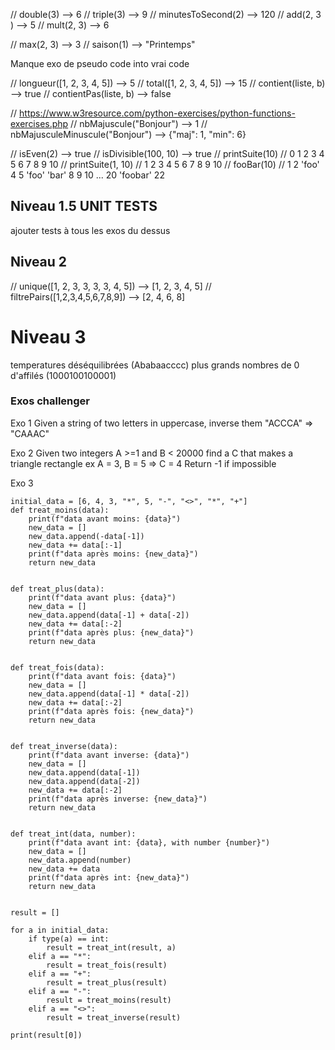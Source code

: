 // double(3) --> 6
// triple(3) --> 9
// minutesToSecond(2) --> 120
// add(2, 3 ) --> 5
// mult(2, 3) --> 6

// max(2, 3) --> 3
// saison(1) --> "Printemps"

Manque exo de pseudo code into vrai code

// longueur([1, 2, 3, 4, 5]) --> 5
// total([1, 2, 3, 4, 5]) --> 15
// contient(liste, b) --> true
// contientPas(liste, b) --> false

// https://www.w3resource.com/python-exercises/python-functions-exercises.php
// nbMajuscule("Bonjour") --> 1
// nbMajusculeMinuscule("Bonjour") --> {"maj": 1, "min": 6}

// isEven(2) --> true
// isDivisible(100, 10) --> true
// printSuite(10) // 0 1 2 3 4 5 6 7 8 9 10
// printSuite(1, 10) // 1 2 3 4 5 6 7 8 9 10
// fooBar(10) // 1 2 'foo' 4 5 'foo' 'bar' 8 9 10 ... 20 'foobar' 22

## Niveau 1.5 UNIT TESTS

ajouter tests à tous les exos du dessus

## Niveau 2

// unique([1, 2, 3, 3, 3, 3, 4, 5]) --> [1, 2, 3, 4, 5]
// filtrePairs([1,2,3,4,5,6,7,8,9]) --> [2, 4, 6, 8]

# Niveau 3

temperatures déséquilibrées (Ababaacccc)
plus grands nombres de 0 d'affilés (1000100100001)

### Exos challenger

Exo 1
Given a string of two letters in uppercase, inverse them
"ACCCA" => "CAAAC"

Exo 2
Given two integers A >=1 and B < 20000 find a C that makes a triangle rectangle
ex A = 3, B = 5 => C = 4
Return -1 if impossible

Exo 3

```
initial_data = [6, 4, 3, "*", 5, "-", "<>", "*", "+"]
def treat_moins(data):
    print(f"data avant moins: {data}")
    new_data = []
    new_data.append(-data[-1])
    new_data += data[:-1]
    print(f"data après moins: {new_data}")
    return new_data


def treat_plus(data):
    print(f"data avant plus: {data}")
    new_data = []
    new_data.append(data[-1] + data[-2])
    new_data += data[:-2]
    print(f"data après plus: {new_data}")
    return new_data


def treat_fois(data):
    print(f"data avant fois: {data}")
    new_data = []
    new_data.append(data[-1] * data[-2])
    new_data += data[:-2]
    print(f"data après fois: {new_data}")
    return new_data


def treat_inverse(data):
    print(f"data avant inverse: {data}")
    new_data = []
    new_data.append(data[-1])
    new_data.append(data[-2])
    new_data += data[:-2]
    print(f"data après inverse: {new_data}")
    return new_data


def treat_int(data, number):
    print(f"data avant int: {data}, with number {number}")
    new_data = []
    new_data.append(number)
    new_data += data
    print(f"data après int: {new_data}")
    return new_data


result = []

for a in initial_data:
    if type(a) == int:
        result = treat_int(result, a)
    elif a == "*":
        result = treat_fois(result)
    elif a == "+":
        result = treat_plus(result)
    elif a == "-":
        result = treat_moins(result)
    elif a == "<>":
        result = treat_inverse(result)

print(result[0])
```
